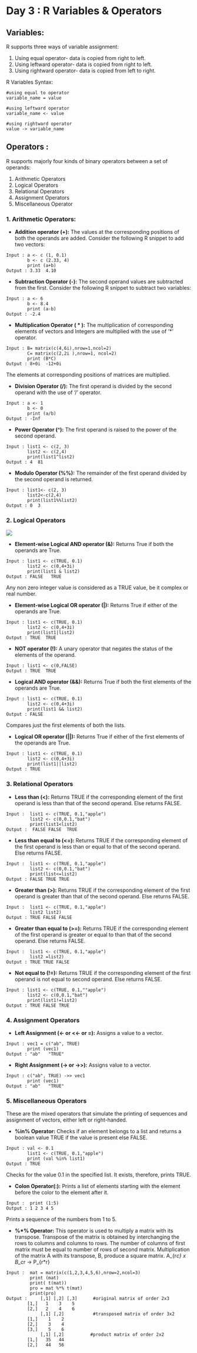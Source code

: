 # Day 3 : R Variables & Operators

## Variables:

R supports three ways of variable assignment:

1. Using equal operator- data is copied from right to left.
2. Using leftward operator- data is copied from right to left.
3. Using rightward operator- data is copied from left to right.

R Variables Syntax: 
```
#using equal to operator 
variable_name = value

#using leftward operator 
variable_name <- value

#using rightward operator 
value -> variable_name
```
## Operators :
R supports majorly four kinds of binary operators between a set of operands:

1. Arithmetic Operators
2. Logical Operators
3. Relational Operators
4. Assignment Operators
5. Miscellaneous Operator

### 1. Arithmetic Operators:
- **Addition operator (+):** 
The values at the corresponding positions of both the operands are added. Consider the following R snippet to add two vectors:
```
Input : a <- c (1, 0.1)
        b <- c (2.33, 4)
        print (a+b)
Output : 3.33  4.10 
```
- **Subtraction Operator (-):**
The second operand values are subtracted from the first. Consider the following R snippet to subtract two variables:
```
Input : a <- 6
        b <- 8.4
        print (a-b)
Output : -2.4 
```
- **Multiplication Operator ( * ):** 
The multiplication of corresponding elements of vectors and Integers are multiplied with the use of ‘*’ operator.
```
Input : B= matrix(c(4,6i),nrow=1,ncol=2) 
        C= matrix(c(2,2i ),nrow=1, ncol=2)
        print (B*C)
Output : 8+0i  -12+0i
```
The elements at corresponding positions of matrices are multiplied. 

- **Division Operator (/):** 
The first operand is divided by the second operand with the use of ‘/’ operator.
```
Input : a <- 1
        b <- 0
        print (a/b)
Output : -Inf
```
- **Power Operator (^):**
The first operand is raised to the power of the second operand.
```
Input : list1 <- c(2, 3)
        list2 <- c(2,4)
        print(list1^list2)
Output : 4  81
```
- **Modulo Operator (%%):** 
The remainder of the first operand divided by the second operand is returned.
```
Input : list1<- c(2, 3)
        list2<-c(2,4)
        print(list1%%list2)
Output : 0  3
```

### 2. Logical Operators
![](https://i1.wp.com/makemeanalyst.com/wp-content/uploads/2017/05/logical-operators-1.png?resize=506%2C267)

- **Element-wise Logical AND operator (&):**
Returns True if both the operands are True.
```
Input : list1 <- c(TRUE, 0.1)
        list2 <- c(0,4+3i)
        print(list1 & list2)
Output : FALSE   TRUE
```
Any non zero integer value is considered as a TRUE value, be it complex or real number. 
- **Element-wise Logical OR operator (|):**
Returns True if either of the operands are True.
```
Input : list1 <- c(TRUE, 0.1)
        list2 <- c(0,4+3i)
        print(list1|list2)
Output : TRUE  TRUE
```
- **NOT operator (!):** 
A unary operator that negates the status of the elements of the operand.
```
Input : list1 <- c(0,FALSE)
Output : TRUE  TRUE
```
- **Logical AND operator (&&):**
Returns True if both the first elements of the operands are True.
```
Input : list1 <- c(TRUE, 0.1)
        list2 <- c(0,4+3i)
        print(list1 && list2)
Output : FALSE 
```
Compares just the first elements of both the lists.
- **Logical OR operator (||):** 
Returns True if either of the first elements of the operands are True.
```
Input : list1 <- c(TRUE, 0.1)
        list2 <- c(0,4+3i)
        print(list1||list2)
Output : TRUE 
```
### 3. Relational Operators

- **Less than (<):**
Returns TRUE if the corresponding element of the first operand is less than that of the second operand. Else returns FALSE.
```
Input :  list1 <- c(TRUE, 0.1,"apple")
         list2 <- c(0,0.1,"bat")
         print(list1<list2)
Output :  FALSE FALSE  TRUE
```
- **Less than equal to (<=):** 
Returns TRUE if the corresponding element of the first operand is less than or equal to that of the second operand. Else returns FALSE.
```
Input :  list1 <- c(TRUE, 0.1,"apple")
         list2 <- c(0,0.1,"bat")
         print(list<=list2)
Output : FALSE TRUE TRUE
```
- **Greater than (>):** 
Returns TRUE if the corresponding element of the first operand is greater than that of the second operand. Else returns FALSE.
```
Input :  list1 <- c(TRUE, 0.1,"apple")
         list2 list2)
Output : TRUE FALSE FALSE
```
- **Greater than equal to (>=):**
Returns TRUE if the corresponding element of the first operand is greater or equal to than that of the second operand. Else returns FALSE.
```
Input :  list1 <- c(TRUE, 0.1,"apple")
         list2 =list2)
Output : TRUE TRUE FALSE
```
- **Not equal to (!=):**
Returns TRUE if the corresponding element of the first operand is not equal to second operand. Else returns FALSE.
```
Input : list1 <- c(TRUE, 0.1,""apple")
        list2 <- c(0,0.1,"bat")
        print(list1!=list2)
Output : TRUE FALSE TRUE
```
### 4. Assignment Operators
- **Left Assignment (<- or <<- or =):** 
Assigns a value to a vector.
```
Input : vec1 = c("ab", TRUE) 
        print (vec1)
Output : "ab"   "TRUE"
```
- **Right Assignment (-> or ->>):** 
Assigns value to a vector.
```
Input : c("ab", TRUE) ->> vec1
        print (vec1)
Output : "ab"   "TRUE"
```
### 5. Miscellaneous Operators
These are the mixed operators that simulate the printing of sequences and assignment of vectors, either left or right-handed. 

- **%in% Operator:** 
Checks if an element belongs to a list and returns a boolean value TRUE if the value is present else FALSE.
```
Input : val <- 0.1
        list1 <- c(TRUE, 0.1,"apple")
        print (val %in% list1)
Output : TRUE
```
Checks for the value 0.1 in the specified list. It exists, therefore, prints TRUE.
- **Colon Operator(:):** 
Prints a list of elements starting with the element before the color to the element after it.
```
Input :  print (1:5)
Output : 1 2 3 4 5
```
Prints a sequence of the numbers from 1 to 5.
- **%*% Operator:** 
This operator is used to multiply a matrix with its transpose. Transpose of the matrix is obtained by interchanging the rows to columns and columns to rows. The number of columns of first matrix must be equal to number of rows of second matrix. Multiplication of the matrix A with its transpose, B, produce a square matrix. 
A_{r*c} x B_c*r -> P_{r*r}  
```
Input :  mat = matrix(c(1,2,3,4,5,6),nrow=2,ncol=3)
         print (mat)
         print( t(mat))
         pro = mat %*% t(mat)
         print(pro)
Output :     [,1] [,2] [,3]      #original matrix of order 2x3
        [1,]   1    3    5
        [2,]   2    4    6
             [,1] [,2]           #transposed matrix of order 3x2
        [1,]    1    2
        [2,]    3    4
        [3,]    5    6
             [,1] [,2]          #product matrix of order 2x2
        [1,]   35   44
        [2,]   44   56
        
```
